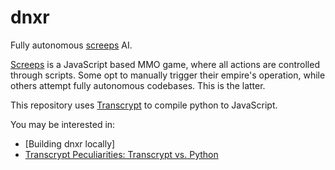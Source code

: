 dnxr
====

Fully autonomous [screeps] AI.

[Screeps] is a JavaScript based MMO game, where all actions are controlled through scripts. Some opt to manually
trigger their empire's operation, while others attempt fully autonomous codebases. This is the latter.

This repository uses [Transcrypt] to compile python to JavaScript.

You may be interested in:

- [Building dnxr locally]
- [Transcrypt Peculiarities: Transcrypt vs. Python]

[Building dnxr]: ./docs/building.md
[Transcrypt Peculiarities: Transcrypt vs. Python]: ./docs/transcrypt-peculiarities.md
[Transcrypt]: https://github.com/QQuick/Transcrypt
[screeps]: https://screeps.com/
